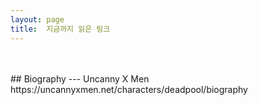 ```yaml
---
layout: page
title:  지금까지 읽은 링크
---
```

<br/>
<br/>
## Biography
---
Uncanny X Men https://uncannyxmen.net/characters/deadpool/biography
